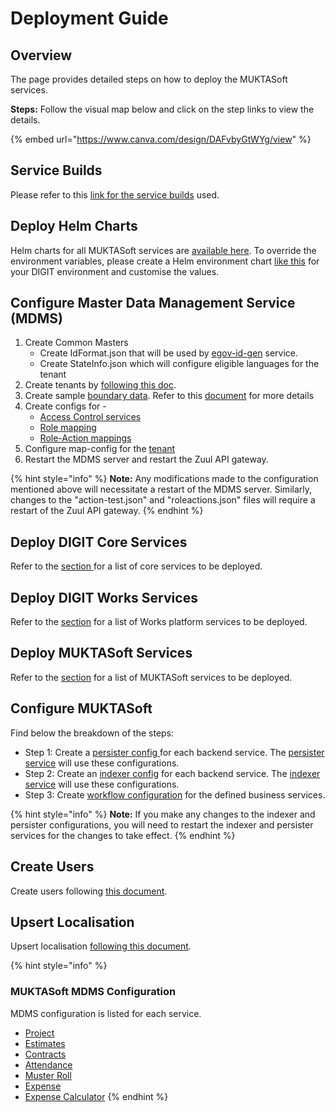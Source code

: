 # Deployment Guide

## Overview

The page provides detailed steps on how to deploy the MUKTASoft services.

**Steps:** Follow the visual map below and click on the step links to view the details.

{% embed url="https://www.canva.com/design/DAFvbyGtWYg/view" %}

## Service Builds

Please refer to this [link for the service builds](release-notes/service-build-updates.md) used.

## Deploy Helm Charts

Helm charts for all MUKTASoft services are [available here](https://github.com/egovernments/DIGIT-DevOps/tree/digit-works/deploy-as-code/helm/charts/digit-works). To override the environment variables, please create a Helm environment chart [like this](https://github.com/egovernments/DIGIT-DevOps/blob/digit-works/deploy-as-code/helm/environments/mukta-uat.yaml) for your DIGIT environment and customise the values.&#x20;

## Configure Master Data Management Service (MDMS)&#x20;

1. Create Common Masters
   * Create IdFormat.json that will be used by [egov-id-gen](https://core.digit.org/platform/core-services/id-generation-service) service.
   * Create StateInfo.json which will configure eligible languages for the tenant
2. Create tenants by [following this doc](https://urban.digit.org/platform/configure-digit/setting-up-master-data/configuring-tenants).
3. Create sample [boundary data](https://github.com/egovernments/works-mdms-data/tree/UAT/data/statea/cityone/egov-location). Refer to this [document](https://core.digit.org/guides/data-setup-guide/location-module) for more details&#x20;
4. Create configs for -
   * [Access Control services](https://core.digit.org/platform/core-services/access-control-services)
   * [Role mapping](https://github.com/egovernments/works-mdms-data/blob/UAT/data/statea/ACCESSCONTROL-ROLES/roles.json)
   * [Role-Action mappings](https://github.com/egovernments/works-mdms-data/blob/UAT/data/statea/ACCESSCONTROL-ROLEACTIONS/roleactions.json)
5. Configure map-config for the [tenant](https://github.com/egovernments/health-campaign-mdms/tree/v1.0.0/data/default/map-config)
6. Restart the MDMS server and restart the Zuul API gateway.&#x20;

{% hint style="info" %}
**Note:** Any modifications made to the configuration mentioned above will necessitate a restart of the MDMS server. Similarly, changes to the "action-test.json" and "roleactions.json" files will require a restart of the Zuul API gateway.
{% endhint %}

## Deploy DIGIT Core Services

Refer to the [section](release-notes/service-build-updates.md)[ ](deployment-guide.md#service-builds)for a list of core services to be deployed.

## Deploy DIGIT Works Services

Refer to the [section](../../../specifications/release-notes/service-build-updates.md) for a list of Works platform services to be deployed.

## Deploy MUKTASoft Services

Refer to the [section](release-notes/service-build-updates.md) for a list of MUKTASoft services to be deployed.

## Configure MUKTASoft

Find below the breakdown of the steps:&#x20;

* Step 1: Create a [persister config ](https://github.com/egovernments/works-configs/tree/QA/egov-persister)for each backend service. The [persister service](https://core.digit.org/platform/core-services/persister-service) will use these configurations.&#x20;
* Step 2: Create an [indexer config](https://github.com/egovernments/works-configs/tree/QA/egov-indexer) for each backend service. The [indexer service](https://core.digit.org/platform/core-services/indexer-service) will use these configurations.
* Step 3: Create [workflow configuration](https://github.com/egovernments/works-configs/tree/QA/workflow-configs) for the defined business services.&#x20;

{% hint style="info" %}
**Note:** If you make any changes to the indexer and persister configurations, you will need to restart the indexer and persister services for the changes to take effect.
{% endhint %}

## Create Users&#x20;

Create users following [this document](https://core.digit.org/guides/data-setup-guide/user-module).

## Upsert Localisation

Upsert localisation [following this document](https://core.digit.org/guides/data-setup-guide/localisation-module).

{% hint style="info" %}
### MUKTASoft MDMS Configuration

MDMS configuration is listed for each service.

* [Project](../../../platform/architecture/low-level-design/services/project.md)
* [Estimates](broken-reference)
* [Contracts](../../../setup/configure-works/service-configuration/contract.md#mdms-configuration)
* [Attendance](../../../setup/configure-works/service-configuration/attendance.md#configuration)
* [Muster Roll](../../../setup/configure-works/service-configuration/muster-roll.md#configuration)
* [Expense](../../../setup/configure-works/service-configuration/expense.md#configuration)
* [Expense Calculator](muktasoft-services/expense-calculator.md)
{% endhint %}

###


